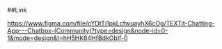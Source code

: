 ##Link

https://www.figma.com/file/cYDtTi1pkLcfwuayhX6cOg/TEXTit-Chatting-App---Chatbox-(Community)?type=design&node-id=0-1&mode=design&t=hH5HK64HfBdkOblf-0